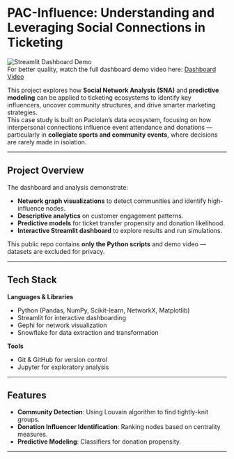 # PAC-Influence: Understanding and Leveraging Social Connections in Ticketing

![Streamlit Dashboard Demo](demo/dashboard.gif)  
For better quality, watch the full dashboard demo video here: [Dashboard Video](https://youtu.be/TwNgo616K8Y)

This project explores how **Social Network Analysis (SNA)** and **predictive modeling** can be applied to ticketing ecosystems to identify key influencers, uncover community structures, and drive smarter marketing strategies.  
This case study is built on Paciolan’s data ecosystem, focusing on how interpersonal connections influence event attendance and donations — particularly in **collegiate sports and community events**, where decisions are rarely made in isolation.

---

## Project Overview
The dashboard and analysis demonstrate:
- **Network graph visualizations** to detect communities and identify high-influence nodes.
- **Descriptive analytics** on customer engagement patterns.
- **Predictive models** for ticket transfer propensity and donation likelihood.
- **Interactive Streamlit dashboard** to explore results and run simulations.

This public repo contains **only the Python scripts** and demo video — datasets are excluded for privacy.

---

## Tech Stack
**Languages & Libraries**
- Python (Pandas, NumPy, Scikit-learn, NetworkX, Matplotlib)
- Streamlit for interactive dashboarding
- Gephi for network visualization
- Snowflake for data extraction and transformation

**Tools**
- Git & GitHub for version control
- Jupyter for exploratory analysis

---

## Features
- **Community Detection**: Using Louvain algorithm to find tightly-knit groups.
- **Donation Influencer Identification**: Ranking nodes based on centrality measures.
- **Predictive Modeling**: Classifiers for donation propensity.

---

